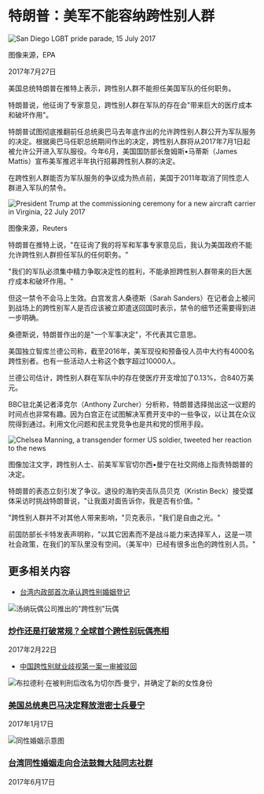 # 特朗普：美军不能容纳跨性别人群

![San Diego LGBT pride parade, 15 July 2017](https://ichef.bbci.co.uk/ace/ws/640/cpsprodpb/157AA/production/_97087978_mediaitem97087977.jpg.webp)

图像来源，EPA

2017年7月27日

美国总统特朗普在推特上表示，跨性别人群不能担任美国军队的任何职务。

特朗普说，他征询了专家意见，跨性别人群在军队的存在会"带来巨大的医疗成本和破坏作用"。

特朗普试图彻底推翻前任总统奥巴马去年底作出的允许跨性别人群公开为军队服务的决定。根据奥巴马任职总统期间作出的决定，跨性别人群将从2017年7月1日起被允许公开进入军队服役。今年6月，美国国防部长詹姆斯•马蒂斯（James Mattis）宣布美军推迟半年执行招募跨性别人群的决定。

在跨性别人群能否为军队服务的争议成为热点前，美国于2011年取消了同性恋人群进入军队的禁令。

![President Trump at the commissioning ceremony for a new aircraft carrier in Virginia, 22 July 2017](https://ichef.bbci.co.uk/ace/ws/640/cpsprodpb/155D5/production/_97090578_c570c9ff-ec9a-4b42-9706-2a4e0d676c03.jpg.webp)

图像来源，Reuters

特朗普在推特上说，"在征询了我的将军和军事专家意见后，我认为美国政府不能允许跨性别人群担任军队的任何职务。"

"我们的军队必须集中精力争取决定性的胜利，不能承担跨性别人群带来的巨大医疗成本和破坏作用。"

但这一禁令不会马上生效。白宫发言人桑德斯（Sarah Sanders）在记者会上被问到战场上的跨性别军人是否应该被立即遣送回国时表示，禁令的细节还需要得到进一步明确。

桑德斯说，特朗普作出的是"一个军事决定"，不代表其它意思。

美国独立智库兰德公司称，截至2016年，美军现役和预备役人员中大约有4000名跨性别者。也有一些活动人士称这个数字超过10000人。

兰德公司估计，跨性别人群在军队中的存在使医疗开支增加了0.13%，合840万美元。

BBC驻北美记者泽克尔（Anthony Zurcher）分析称，特朗普选择抛出这一议题的时间点也非常有趣。因为白宫正在试图解决军费开支中的一些争议，以让其在众议院得到通过。利用文化问题和民主党竞争也是共和党的惯用手段。

![Chelsea Manning, a transgender former US soldier, tweeted her reaction to the news](https://ichef.bbci.co.uk/ace/ws/640/cpsprodpb/17E6A/production/_97089879_capfdg4ture.jpg.webp)

图像加注文字，跨性别人士、前美军军官切尔西•曼宁在社交网络上指责特朗普的决定。

特朗普的表态立刻引发了争议。退役的海豹突击队员贝克（Kristin Beck）接受媒体采访时挑战特朗普说，"让我面对面告诉你，我是否有价值。"

"跨性别人群并不对其他人带来影响，"贝克表示，"我们是自由之光。"

前国防部长卡特发表声明称，"以其它因素而不是战斗能力来选择军人，这是一项社会政策，在我们的军队里没有空间。（美军中）已经有很多出色的跨性别人员。"

## 更多相关内容

- [台湾内政部首次承认跨性别婚姻登记](/zhongwen/simp/china/2013/08/130807_twn_transgender_marriage)

![汤纳玩偶公司推出的"跨性别"玩偶](https://ichef.bbci.co.uk/ace/ws/660/cpsprodpb/17DD/production/_94790160_jazzheadshot.jpg.webp)

### [炒作还是打破常规？全球首个跨性别玩偶亮相](/zhongwen/simp/world-39048989)

2017年2月22日

- [中国跨性别就业歧视第一案一审被驳回](/zhongwen/simp/china/2016/05/160510_china_transgender_case_verdict)

![布拉德利·在被判刑后改名为切尔西·曼宁，并确定了新的女性身份](https://ichef.bbci.co.uk/ace/ws/660/cpsprodpb/12AF1/production/_93592567_manning_ap976.jpg.webp)

### [美国总统奥巴马决定释放泄密士兵曼宁](/zhongwen/simp/world-38658803)

2017年1月17日

![同性婚姻示意图](https://ichef.bbci.co.uk/ace/ws/660/cpsprodpb/CAAA/production/_96528815_hi015021393-1.jpg.webp)

### [台湾同性婚姻走向合法鼓舞大陆同志社群](/zhongwen/simp/chinese-news-40311493)　

2017年6月17日